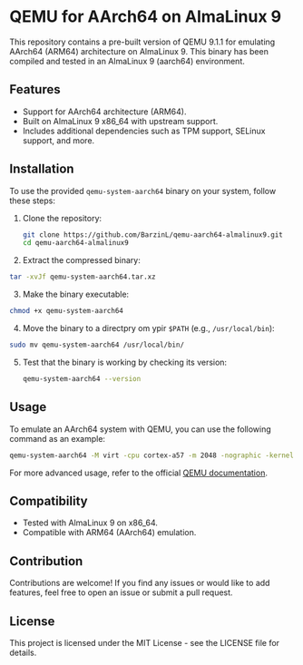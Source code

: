 # QEMU for AArch64 on AlmaLinux 9

This repository contains a pre-built version of QEMU 9.1.1 for emulating AArch64 (ARM64) architecture on AlmaLinux 9. This binary has been compiled and tested in an AlmaLinux 9 (aarch64) environment.

## Features

- Support for AArch64 architecture (ARM64).
- Built on AlmaLinux 9 x86_64 with upstream support.
- Includes additional dependencies such as TPM support, SELinux support, and more.

## Installation

To use the provided `qemu-system-aarch64` binary on your system, follow these steps:

1. Clone the repository:

   ```bash
   git clone https://github.com/BarzinL/qemu-aarch64-almalinux9.git
   cd qemu-aarch64-almalinux9
   ```

2. Extract the compressed binary:

  ```bash
  tar -xvJf qemu-system-aarch64.tar.xz
  ```

3. Make the binary executable:

  ```bash
  chmod +x qemu-system-aarch64
  ```

4. Move the binary to a directpry om ypir `$PATH` (e.g., `/usr/local/bin`):

  ```bash
  sudo mv qemu-system-aarch64 /usr/local/bin/
  ```

5. Test that the binary is working by checking its version:

   ```bash
   qemu-system-aarch64 --version
   ```

## Usage

To emulate an AArch64 system with QEMU, you can use the following command as an example:

```bash
qemu-system-aarch64 -M virt -cpu cortex-a57 -m 2048 -nographic -kernel <path-to-kernel> -append "console=ttyAMA0"
```

For more advanced usage, refer to the official [QEMU documentation](https://www.qemu.org/documentation/).

## Compatibility

- Tested with AlmaLinux 9 on x86_64.
- Compatible with ARM64 (AArch64) emulation.

## Contribution

Contributions are welcome! If you find any issues or would like to add features, feel free to open an issue or submit a pull request.

## License

This project is licensed under the MIT License - see the LICENSE file for details.

